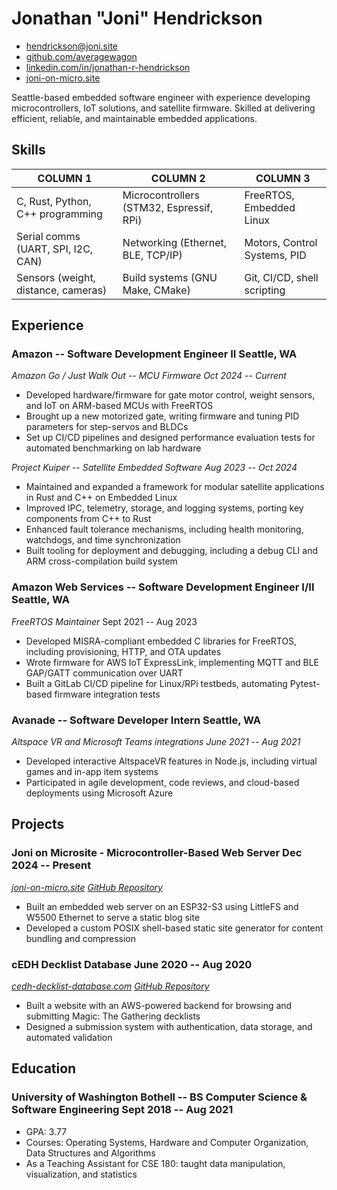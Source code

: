 # Jonathan "Joni" Hendrickson

- <hendrickson@joni.site>
- [github.com/averagewagon](https://github.com/averagewagon)
- [linkedin.com/in/jonathan-r-hendrickson](https://www.linkedin.com/in/jonathan-r-hendrickson/)
- [joni-on-micro.site](https://joni-on-micro.site)

Seattle-based embedded software engineer with experience developing microcontrollers, IoT solutions, and satellite firmware. Skilled at delivering efficient, reliable, and maintainable embedded applications.

## Skills

| COLUMN 1                            | COLUMN 2                                 | COLUMN 3                                 |
| ----------------------------------- | ---------------------------------------- | ---------------------------------------- |
| C, Rust, Python, C++ programming    | Microcontrollers (STM32, Espressif, RPi) | FreeRTOS, Embedded Linux                 |
| Serial comms (UART, SPI, I2C, CAN)  | Networking (Ethernet, BLE, TCP/IP)       | Motors, Control Systems, PID   |
| Sensors (weight, distance, cameras) | Build systems (GNU Make, CMake)          | Git, CI/CD, shell scripting              |

## Experience

### <span>Amazon -- Software Development Engineer II</span> <span>Seattle, WA</span>

<span id="spacer"><span>_Amazon Go / Just Walk Out -- MCU Firmware</span> <span>Oct 2024 -- Current_</span></span>

- Developed hardware/firmware for gate motor control, weight sensors, and IoT on ARM-based MCUs with FreeRTOS
- Brought up a new motorized gate, writing firmware and tuning PID parameters for step-servos and BLDCs
- Set up CI/CD pipelines and designed performance evaluation tests for automated benchmarking on lab hardware

<span id="spacer"><span>_Project Kuiper -- Satellite Embedded Software</span> <span>Aug 2023 -- Oct 2024_</span></span>

- Maintained and expanded a framework for modular satellite applications in Rust and C++ on Embedded Linux
- Improved IPC, telemetry, storage, and logging systems, porting key components from C++ to Rust
- Enhanced fault tolerance mechanisms, including health monitoring, watchdogs, and time synchronization
- Built tooling for deployment and debugging, including a debug CLI and ARM cross-compilation build system

### <span>Amazon Web Services -- Software Development Engineer I/II</span> <span>Seattle, WA</span>

<span id="spacer"><span>_FreeRTOS Maintainer_</span> <span>Sept 2021 -- Aug 2023</span></span>

- Developed MISRA-compliant embedded C libraries for FreeRTOS, including provisioning, HTTP, and OTA updates
- Wrote firmware for AWS IoT ExpressLink, implementing MQTT and BLE GAP/GATT communication over UART
- Built a GitLab CI/CD pipeline for Linux/RPi testbeds, automating Pytest-based firmware integration tests

### <span>Avanade -- Software Developer Intern</span> <span>Seattle, WA</span>

<span id="spacer"><span>_Altspace VR and Microsoft Teams integrations</span> <span>June 2021 -- Aug 2021_</span></span>

- Developed interactive AltspaceVR features in Node.js, including virtual games and in-app item systems
- Participated in agile development, code reviews, and cloud-based deployments using Microsoft Azure

## Projects

### <span>Joni on Microsite - Microcontroller-Based Web Server</span> <span>Dec 2024 -- Present</span>

<span id="spacer"><span>_[joni-on-micro.site](https://joni-on-micro.site)</span> <span></span>[GitHub Repository](https://github.com/averagewagon/microsite)_</span>

- Built an embedded web server on an ESP32-S3 using LittleFS and W5500 Ethernet to serve a static blog site
- Developed a custom POSIX shell-based static site generator for content bundling and compression

### <span>cEDH Decklist Database</span> <span>June 2020 -- Aug 2020</span>

<span id="spacer"><span>_[cedh-decklist-database.com](https://cedh-decklist-database.com)</span> <span></span>[GitHub Repository](https://github.com/averagewagon/cEDH-Decklist-Database)_</span>

- Built a website with an AWS-powered backend for browsing and submitting Magic: The Gathering decklists
- Designed a submission system with authentication, data storage, and automated validation

## Education

### <span>University of Washington Bothell -- BS Computer Science & Software Engineering</span> <span>Sept 2018 -- Aug 2021</span>

- GPA: 3.77
- Courses: Operating Systems, Hardware and Computer Organization, Data Structures and Algorithms
- As a Teaching Assistant for CSE 180: taught data manipulation, visualization, and statistics
